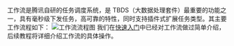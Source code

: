 工作流是腾讯自研的任务调度系统，是 TBDS（大数据处理套件）最重要的功能之一，具有毫秒级下发任务，高可靠的特性，同时支持插件式扩展任务类型。其主要工作流程如下：
![工作流流程图](http://imgcache.tcecqpoc.fsphere.cn/image/i.imgur.com/gNTUNa2.png)
我们在[快速入门](/document/product/273/11169)中已经对工作流做过简单介绍，后续教程将详细介绍工作流的具体操作。